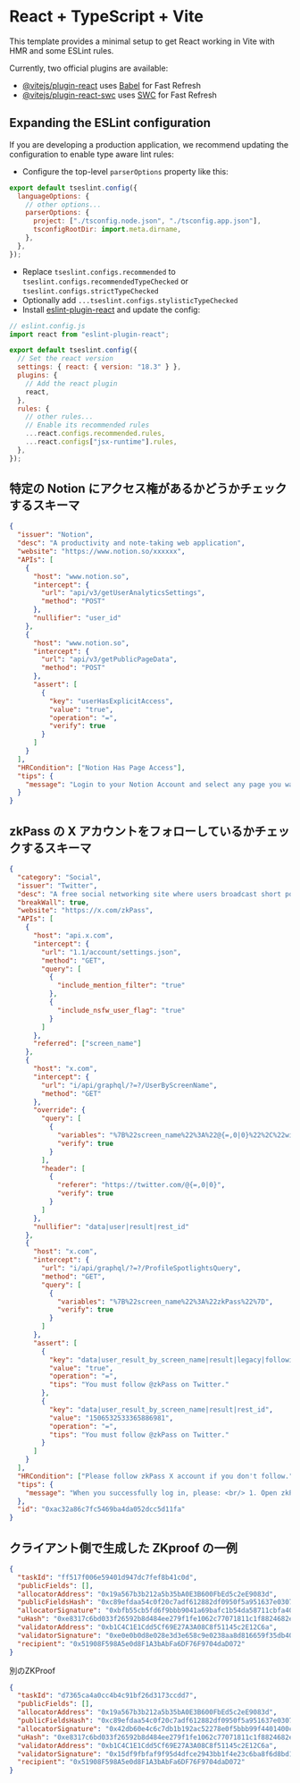 # React + TypeScript + Vite

This template provides a minimal setup to get React working in Vite with HMR and some ESLint rules.

Currently, two official plugins are available:

- [@vitejs/plugin-react](https://github.com/vitejs/vite-plugin-react/blob/main/packages/plugin-react/README.md) uses [Babel](https://babeljs.io/) for Fast Refresh
- [@vitejs/plugin-react-swc](https://github.com/vitejs/vite-plugin-react-swc) uses [SWC](https://swc.rs/) for Fast Refresh

## Expanding the ESLint configuration

If you are developing a production application, we recommend updating the configuration to enable type aware lint rules:

- Configure the top-level `parserOptions` property like this:

```js
export default tseslint.config({
  languageOptions: {
    // other options...
    parserOptions: {
      project: ["./tsconfig.node.json", "./tsconfig.app.json"],
      tsconfigRootDir: import.meta.dirname,
    },
  },
});
```

- Replace `tseslint.configs.recommended` to `tseslint.configs.recommendedTypeChecked` or `tseslint.configs.strictTypeChecked`
- Optionally add `...tseslint.configs.stylisticTypeChecked`
- Install [eslint-plugin-react](https://github.com/jsx-eslint/eslint-plugin-react) and update the config:

```js
// eslint.config.js
import react from "eslint-plugin-react";

export default tseslint.config({
  // Set the react version
  settings: { react: { version: "18.3" } },
  plugins: {
    // Add the react plugin
    react,
  },
  rules: {
    // other rules...
    // Enable its recommended rules
    ...react.configs.recommended.rules,
    ...react.configs["jsx-runtime"].rules,
  },
});
```

## 特定の Notion にアクセス権があるかどうかチェックするスキーマ

```json
{
  "issuer": "Notion",
  "desc": "A productivity and note-taking web application",
  "website": "https://www.notion.so/xxxxxx",
  "APIs": [
    {
      "host": "www.notion.so",
      "intercept": {
        "url": "api/v3/getUserAnalyticsSettings",
        "method": "POST"
      },
      "nullifier": "user_id"
    },
    {
      "host": "www.notion.so",
      "intercept": {
        "url": "api/v3/getPublicPageData",
        "method": "POST"
      },
      "assert": [
        {
          "key": "userHasExplicitAccess",
          "value": "true",
          "operation": "=",
          "verify": true
        }
      ]
    }
  ],
  "HRCondition": ["Notion Has Page Access"],
  "tips": {
    "message": "Login to your Notion Account and select any page you want to check you have access to. Wait for the page to fully load."
  }
}
```

## zkPass の X アカウントをフォローしているかチェックするスキーマ

```json
{
  "category": "Social",
  "issuer": "Twitter",
  "desc": "A free social networking site where users broadcast short posts known as tweets.",
  "breakWall": true,
  "website": "https://x.com/zkPass",
  "APIs": [
    {
      "host": "api.x.com",
      "intercept": {
        "url": "1.1/account/settings.json",
        "method": "GET",
        "query": [
          {
            "include_mention_filter": "true"
          },
          {
            "include_nsfw_user_flag": "true"
          }
        ]
      },
      "referred": ["screen_name"]
    },
    {
      "host": "x.com",
      "intercept": {
        "url": "i/api/graphql/?=?/UserByScreenName",
        "method": "GET"
      },
      "override": {
        "query": [
          {
            "variables": "%7B%22screen_name%22%3A%22@{=,0|0}%22%2C%22withSafetyModeUserFields%22%3Atrue%7D",
            "verify": true
          }
        ],
        "header": [
          {
            "referer": "https://twitter.com/@{=,0|0}",
            "verify": true
          }
        ]
      },
      "nullifier": "data|user|result|rest_id"
    },
    {
      "host": "x.com",
      "intercept": {
        "url": "i/api/graphql/?=?/ProfileSpotlightsQuery",
        "method": "GET",
        "query": [
          {
            "variables": "%7B%22screen_name%22%3A%22zkPass%22%7D",
            "verify": true
          }
        ]
      },
      "assert": [
        {
          "key": "data|user_result_by_screen_name|result|legacy|following",
          "value": "true",
          "operation": "=",
          "tips": "You must follow @zkPass on Twitter."
        },
        {
          "key": "data|user_result_by_screen_name|result|rest_id",
          "value": "1506532533365886981",
          "operation": "=",
          "tips": "You must follow @zkPass on Twitter."
        }
      ]
    }
  ],
  "HRCondition": ["Please follow zkPass X account if you don't follow."],
  "tips": {
    "message": "When you successfully log in, please: <br/> 1. Open zkPass's official Twitter (https://twitter.com/zkPass).<br/> 2. Click \"Follow\" to follow zkPass's official Twitter.<br/> 3. Click the 'Start' button to initiate the verification process.<br/> If the start button remains disable for an extended period, please click the refresh button."
  },
  "id": "0xac32a86c7fc5469ba4da052dcc5d11fa"
}
```

## クライアント側で生成した ZKproof の一例

```json
{
  "taskId": "ff517f006e59401d947dc7fef8b41c0d",
  "publicFields": [],
  "allocatorAddress": "0x19a567b3b212a5b35bA0E3B600FbEd5c2eE9083d",
  "publicFieldsHash": "0xc89efdaa54c0f20c7adf612882df0950f5a951637e0307cdcb4c672f298b8bc6",
  "allocatorSignature": "0xbfb55cb5fd6f9bbb9041a69bafc1b54da58711cbfa40cf20f4e43b9744cc9c8352c076a406458fe69d7d405430b7ef2632a8c9b7753213d8f1d90c4841d0187b1b",
  "uHash": "0xe8317c6bd033f26592b8d484ee279f1fe1062c77071811c1f8824682e62d5bb3",
  "validatorAddress": "0xb1C4C1E1Cdd5Cf69E27A3A08C8f51145c2E12C6a",
  "validatorSignature": "0xe0e0b0d8e028e3d3e658c9e0238aa8d816659f35db40e8a1f7422da2853b197818040c7b7a22814707c75b20e1bd1f8cfbe27f2556095aec0574d106da15bb831c",
  "recipient": "0x51908F598A5e0d8F1A3bAbFa6DF76F9704daD072"
}
```

別のZKProof

```json
{
  "taskId": "d7365ca4a0cc4b4c91bf26d3173ccdd7",
  "publicFields": [],
  "allocatorAddress": "0x19a567b3b212a5b35bA0E3B600FbEd5c2eE9083d",
  "publicFieldsHash": "0xc89efdaa54c0f20c7adf612882df0950f5a951637e0307cdcb4c672f298b8bc6",
  "allocatorSignature": "0x42db60e4c6c7db1b192ac52278e0f5bbb99f4401400c17318d7c766ea3b1b6ee73f3921495c3d02648aaeedbe20ec86bfe492a170d160c7647dca176ab5cc7091c",
  "uHash": "0xe8317c6bd033f26592b8d484ee279f1fe1062c77071811c1f8824682e62d5bb3",
  "validatorAddress": "0xb1C4C1E1Cdd5Cf69E27A3A08C8f51145c2E12C6a",
  "validatorSignature": "0x15df9fbfaf9f95d4dfce2943bb1f4e23c6ba8f6d8bd12f83a259d84bea02c80c75c3d27b74561306b332603b181c5731856dac0046e839b855ffcad8d508cfd31c",
  "recipient": "0x51908F598A5e0d8F1A3bAbFa6DF76F9704daD072"
}
```
